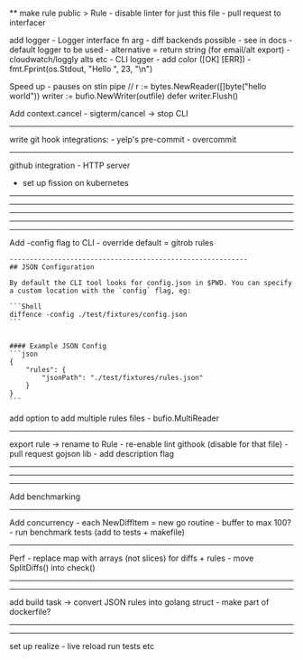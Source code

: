 ** make rule public > Rule
	- disable linter for just this file
	- pull request to interfacer

add logger
	- Logger interface fn arg - diff backends possible
		- see in docs - default logger to be used
		- alternative = return string (for email/alt export)
		- cloudwatch/loggly alts  etc
	- CLI logger
		- add color ([OK] [ERR])
		- fmt.Fprint(os.Stdout, "Hello ", 23, "\n")

Speed up - pauses on stin pipe
	// r := bytes.NewReader([]byte("hello world"))
 	writer := bufio.NewWriter(outfile)
    defer writer.Flush()

Add context.cancel
	- sigterm/cancel -> stop CLI


-----------------------------------------------------------
write git hook integrations:
	- yelp's pre-commit
	- overcommit


-----------------------------------------------------------
github integration - HTTP server
- set up fission on kubernetes

-----------------------------------------------------------
-----------------------------------------------------------
-----------------------------------------------------------
-----------------------------------------------------------
-----------------------------------------------------------

Add -config flag to CLI
	- override default = gitrob rules

	-----------------------------------------------------------
	## JSON Configuration

	By default the CLI tool looks for config.json in $PWD. You can specify a custom location with the `config` flag, eg:

	```Shell
	diffence -config ./test/fixtures/config.json
	```


	#### Example JSON Config
	```json
	{
		"rules": {
			"jsonPath": "./test/fixtures/rules.json"
		}
	}
	```
add option to add multiple rules files
	- bufio.MultiReader

-----------------------------------------------------------

export rule
	-> rename to Rule
	- re-enable lint githook (disable for that file)
	- pull request gojson lib - add description flag

-----------------------------------------------------------


-----------------------------------------------------------
-----------------------------------------------------------
Add benchmarking

-----------------------------------------------------------
Add concurrency
	- each NewDiffItem = new go routine
	- buffer to max 100?
		- run benchmark tests (add to tests + makefile)

-----------------------------------------------------------
Perf
	- replace map with arrays (not slices) for diffs + rules
	- move SplitDiffs() into check()




-----------------------------------------------------------


-----------------------------------------------------------
add build task -> convert JSON rules into golang struct
	- make part of dockerfile?

-----------------------------------------------------------


-----------------------------------------------------------
set up realize - live reload run tests etc
